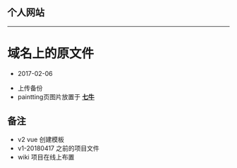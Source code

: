 
个人网站
---

-------
# 域名上的原文件
- 2017-02-06
 + 上传备份
 + paintting页图片放置于 **[七牛](https://portal.qiniu.com)**

## 备注
- v2 vue 创建模板
- v1-20180417 之前的项目文件
- wiki 项目在线上布置